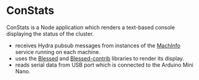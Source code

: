 # ConStats

ConStats is a Node application which renders a text-based console displaying the status of the cluster.

* receives Hydra pubsub messages from instances of the [MachInfo](../machinfo/README.md) service running on each machine.
* uses the [Blessed](https://github.com/chjj/blessed) and [Blessed-contrib](https://github.com/yaronn/blessed-contrib) libraries to render its display.  
* reads serial data from USB port which is connected to the Arduino Mini Nano.
